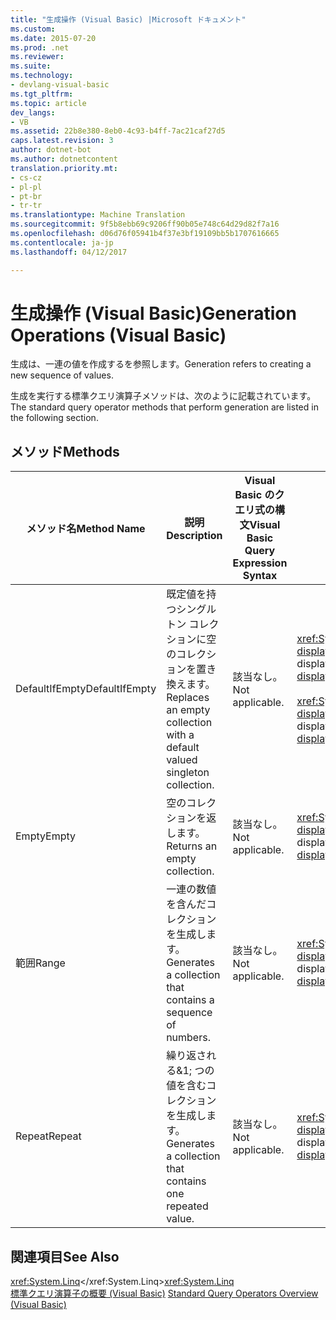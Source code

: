```yaml
---
title: "生成操作 (Visual Basic) |Microsoft ドキュメント"
ms.custom: 
ms.date: 2015-07-20
ms.prod: .net
ms.reviewer: 
ms.suite: 
ms.technology:
- devlang-visual-basic
ms.tgt_pltfrm: 
ms.topic: article
dev_langs:
- VB
ms.assetid: 22b8e380-8eb0-4c93-b4ff-7ac21caf27d5
caps.latest.revision: 3
author: dotnet-bot
ms.author: dotnetcontent
translation.priority.mt:
- cs-cz
- pl-pl
- pt-br
- tr-tr
ms.translationtype: Machine Translation
ms.sourcegitcommit: 9f5b8ebb69c9206ff90b05e748c64d29d82f7a16
ms.openlocfilehash: d06d76f05941b4f37e3bf19109bb5b1707616665
ms.contentlocale: ja-jp
ms.lasthandoff: 04/12/2017

---
```

# <a name="generation-operations-visual-basic"></a><span data-ttu-id="81a24-102">生成操作 (Visual Basic)</span><span class="sxs-lookup"><span data-stu-id="81a24-102">Generation Operations (Visual Basic)</span></span>
<span data-ttu-id="81a24-103">生成は、一連の値を作成するを参照します。</span><span class="sxs-lookup"><span data-stu-id="81a24-103">Generation refers to creating a new sequence of values.</span></span>  
  
 <span data-ttu-id="81a24-104">生成を実行する標準クエリ演算子メソッドは、次のように記載されています。</span><span class="sxs-lookup"><span data-stu-id="81a24-104">The standard query operator methods that perform generation are listed in the following section.</span></span>  
  
## <a name="methods"></a><span data-ttu-id="81a24-105">メソッド</span><span class="sxs-lookup"><span data-stu-id="81a24-105">Methods</span></span>  
  
|<span data-ttu-id="81a24-106">メソッド名</span><span class="sxs-lookup"><span data-stu-id="81a24-106">Method Name</span></span>|<span data-ttu-id="81a24-107">説明</span><span class="sxs-lookup"><span data-stu-id="81a24-107">Description</span></span>|<span data-ttu-id="81a24-108">Visual Basic のクエリ式の構文</span><span class="sxs-lookup"><span data-stu-id="81a24-108">Visual Basic Query Expression Syntax</span></span>|<span data-ttu-id="81a24-109">説明</span><span class="sxs-lookup"><span data-stu-id="81a24-109">More Information</span></span>|  
|-----------------|-----------------|------------------------------------------|----------------------|  
|<span data-ttu-id="81a24-110">DefaultIfEmpty</span><span class="sxs-lookup"><span data-stu-id="81a24-110">DefaultIfEmpty</span></span>|<span data-ttu-id="81a24-111">既定値を持つシングルトン コレクションに空のコレクションを置き換えます。</span><span class="sxs-lookup"><span data-stu-id="81a24-111">Replaces an empty collection with a default valued singleton collection.</span></span>|<span data-ttu-id="81a24-112">該当なし。</span><span class="sxs-lookup"><span data-stu-id="81a24-112">Not applicable.</span></span>|<span data-ttu-id="81a24-113"><xref:System.Linq.Enumerable.DefaultIfEmpty%2A?displayProperty=fullName></xref:System.Linq.Enumerable.DefaultIfEmpty%2A?displayProperty=fullName></span><span class="sxs-lookup"><span data-stu-id="81a24-113"><xref:System.Linq.Enumerable.DefaultIfEmpty%2A?displayProperty=fullName></span></span><br /><br /> <span data-ttu-id="81a24-114"><xref:System.Linq.Queryable.DefaultIfEmpty%2A?displayProperty=fullName></xref:System.Linq.Queryable.DefaultIfEmpty%2A?displayProperty=fullName></span><span class="sxs-lookup"><span data-stu-id="81a24-114"><xref:System.Linq.Queryable.DefaultIfEmpty%2A?displayProperty=fullName></span></span>|  
|<span data-ttu-id="81a24-115">Empty</span><span class="sxs-lookup"><span data-stu-id="81a24-115">Empty</span></span>|<span data-ttu-id="81a24-116">空のコレクションを返します。</span><span class="sxs-lookup"><span data-stu-id="81a24-116">Returns an empty collection.</span></span>|<span data-ttu-id="81a24-117">該当なし。</span><span class="sxs-lookup"><span data-stu-id="81a24-117">Not applicable.</span></span>|<span data-ttu-id="81a24-118"><xref:System.Linq.Enumerable.Empty%2A?displayProperty=fullName></xref:System.Linq.Enumerable.Empty%2A?displayProperty=fullName></span><span class="sxs-lookup"><span data-stu-id="81a24-118"><xref:System.Linq.Enumerable.Empty%2A?displayProperty=fullName></span></span>|  
|<span data-ttu-id="81a24-119">範囲</span><span class="sxs-lookup"><span data-stu-id="81a24-119">Range</span></span>|<span data-ttu-id="81a24-120">一連の数値を含んだコレクションを生成します。</span><span class="sxs-lookup"><span data-stu-id="81a24-120">Generates a collection that contains a sequence of numbers.</span></span>|<span data-ttu-id="81a24-121">該当なし。</span><span class="sxs-lookup"><span data-stu-id="81a24-121">Not applicable.</span></span>|<span data-ttu-id="81a24-122"><xref:System.Linq.Enumerable.Range%2A?displayProperty=fullName></xref:System.Linq.Enumerable.Range%2A?displayProperty=fullName></span><span class="sxs-lookup"><span data-stu-id="81a24-122"><xref:System.Linq.Enumerable.Range%2A?displayProperty=fullName></span></span>|  
|<span data-ttu-id="81a24-123">Repeat</span><span class="sxs-lookup"><span data-stu-id="81a24-123">Repeat</span></span>|<span data-ttu-id="81a24-124">繰り返される&1; つの値を含むコレクションを生成します。</span><span class="sxs-lookup"><span data-stu-id="81a24-124">Generates a collection that contains one repeated value.</span></span>|<span data-ttu-id="81a24-125">該当なし。</span><span class="sxs-lookup"><span data-stu-id="81a24-125">Not applicable.</span></span>|<span data-ttu-id="81a24-126"><xref:System.Linq.Enumerable.Repeat%2A?displayProperty=fullName></xref:System.Linq.Enumerable.Repeat%2A?displayProperty=fullName></span><span class="sxs-lookup"><span data-stu-id="81a24-126"><xref:System.Linq.Enumerable.Repeat%2A?displayProperty=fullName></span></span>|  
  
## <a name="see-also"></a><span data-ttu-id="81a24-127">関連項目</span><span class="sxs-lookup"><span data-stu-id="81a24-127">See Also</span></span>  
 <span data-ttu-id="81a24-128"><xref:System.Linq></xref:System.Linq></span><span class="sxs-lookup"><span data-stu-id="81a24-128"><xref:System.Linq></span></span>   
<span data-ttu-id="81a24-129"> [標準クエリ演算子の概要 (Visual Basic)](../../../../visual-basic/programming-guide/concepts/linq/standard-query-operators-overview.md)</span><span class="sxs-lookup"><span data-stu-id="81a24-129"> [Standard Query Operators Overview (Visual Basic)](../../../../visual-basic/programming-guide/concepts/linq/standard-query-operators-overview.md)</span></span>

